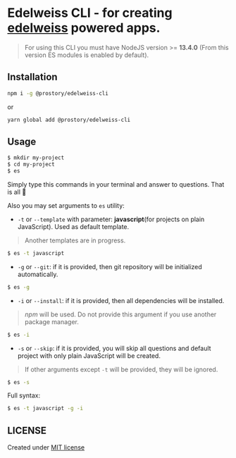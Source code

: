 # Edelweiss CLI - for creating [edelweiss](https://github.com/YevhenKap/edelweiss) powered apps.

> For using this CLI you must have NodeJS version >= **13.4.0** (From this version ES modules is enabled by default).

## Installation

```sh
npm i -g @prostory/edelweiss-cli
```

or

```sh
yarn global add @prostory/edelweiss-cli
```

## Usage

```sh
$ mkdir my-project
$ cd my-project
$ es
```

Simply type this commands in your terminal and answer to questions. That is all 🤗

Also you may set arguments to `es` utility:

- `-t` or `--template` with parameter: **javascript**(for projects on plain JavaScript). Used as default template.

> Another templates are in progress.

```sh
$ es -t javascript
```

- `-g` or `--git`: if it is provided, then git repository will be initialized automatically.

```sh
$ es -g
```

- `-i` or `--install`: if it is provided, then all dependencies will be installed.

> _npm_ will be used. Do not provide this argument if you use another package manager.

```sh
$ es -i
```

- `-s` or `--skip`: if it is provided, you will skip all questions and default project with only plain JavaScript will be created.

> If other arguments except `-t` will be provided, they will be ignored.

```sh
$ es -s
```

Full syntax:

```sh
$ es -t javascript -g -i
```

## LICENSE

Created under [MIT license](LICENSE)
